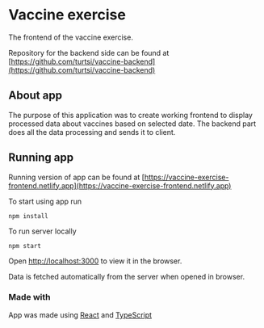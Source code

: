 # Vaccine exercise

The frontend of the vaccine exercise.

Repository for the backend side can be found at [https://github.com/turtsi/vaccine-backend](https://github.com/turtsi/vaccine-backend)

## About app

The purpose of this application was to create working frontend to display processed data about vaccines based on selected date. The backend part does all the data processing and sends it to client.

## Running app

Running version of app can be found at [https://vaccine-exercise-frontend.netlify.app](https://vaccine-exercise-frontend.netlify.app)

To start using app run

`npm install`

To run server locally

`npm start`

Open [http://localhost:3000](http://localhost:3000) to view it in the browser.

Data is fetched automatically from the server when opened in browser.

### Made with

App was made using [React](https://reactjs.org) and [TypeScript](https://www.typescriptlang.org)
